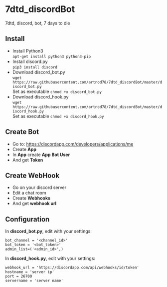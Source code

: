 # 7dtd_discordBot
7dtd, discord, bot, 7 days to die

## Install
  * Install Python3  
  `apt-get install python3 python3-pip`
  * Install discord.py  
  `pip3 install discord`
  * Download discord_bot.py  
  `wget https://raw.githubusercontent.com/artnod78/7dtd_discordBot/master/discord_bot.py`  
  Set as executable `chmod +x discord_bot.py`
  * Download discord_hook.py  
  `wget https://raw.githubusercontent.com/artnod78/7dtd_discordBot/master/discord_hook.py`  
  Set as executable `chmod +x discord_hook.py`

## Create Bot
  * Go to: https://discordapp.com/developers/applications/me
  * Create **App**
  * In **App** create **App Bot User**
  * And get **Token**

## Create WebHook
  * Go on your discord server
  * Edit a chat room
  * Create **Webhooks**
  * And get **webhook url**
 
## Configuration
In **discord_bot.py**, edit with your settings:
```
bot_channel = '<channel_id>'
bot_token = '<bot_token>'
admin_list=('<admin_id>',)
```  

In **discord_hook.py**, edit with your settings:
```
webhook_url = 'https://discordapp.com/api/webhooks/id/token'
hostname = 'server ip'
port = 26700
servername = 'server name'
```
